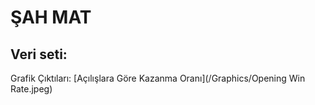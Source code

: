 # ŞAH MAT

Veri seti:
-------

Grafik Çıktıları:
[Açılışlara Göre Kazanma Oranı](/Graphics/Opening Win Rate.jpeg)

